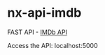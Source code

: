 # nx-api-imdb

FAST API - [IMDb API](https://developer.imdb.com/documentation)

Access the API: localhost:5000